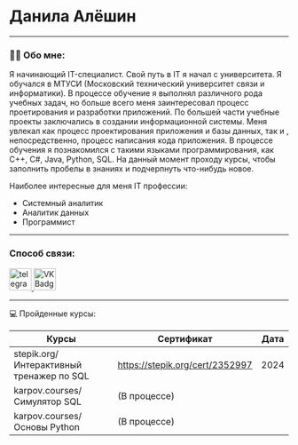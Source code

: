 # Данила Алёшин


---


### :man_technologist: Обо мне:
  Я начинающий IT-специалист. Свой путь в IT я начал с университета. Я обучался в МТУСИ (Московский технический университет связи и информатики). В процессе обучение я выполнял различного рода учебных задач, но больше всего меня заинтересовал процесс проетирования и разработки приложений. По большей части учебные проекты заключались в создании информационной системы. Меня увлекал как процесс проектирования приложения и базы данных, так и , непосредственно, процесс написания кода приложения. В процессе обучения я познакомился с такими языками программирования, как C++, C#, Java, Python, SQL. На данный момент проходу курсы, чтобы заполнить пробелы в знаниях и подчерпнуть что-нибудь новое.

  Наиболее интересные для меня IT профессии:
- Системный аналитик
- Аналитик данных
- Программист


---


### Способ связи:
  <div id="badges">
       <a href="https://t.me/danila_aleshin" target="_blank">
      <img src="https://cdn-icons-png.flaticon.com/512/2111/2111646.png" width="40" height="40" alt="telegram group"/>
    </a>
     <a href="mailto:danilaaleshin2001@mail.ru" target="_blank">
      <img src="https://cdn-icons-png.flaticon.com/512/281/281769.png" width="40" height="40" alt="VK Badge"/>
    </a>
  </div>



---


 💻 Пройденные курсы:

| Курсы|Сертификат|Дата|
|---|---|---|
| stepik.org/Интерактивный тренажер по SQL                   | <https://stepik.org/cert/2352997> | 2024 |
| karpov.courses/Симулятор SQL                              |(В процессе)| |
| karpov.courses/Основы Python                              |(В процессе)| |
